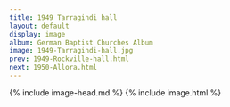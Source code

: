 ```yaml
---
title: 1949 Tarragindi hall
layout: default
display: image
album: German Baptist Churches Album
image: 1949-Tarragindi-hall.jpg
prev: 1949-Rockville-hall.html
next: 1950-Allora.html
---
```

{% include image-head.md %}
{% include image.html %}